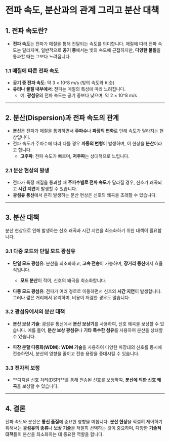 # 전파 속도, 분산과의 관계 그리고 분산 대책

## 1. **전파 속도란?**
- **전파 속도**는 전파가 매질을 통해 전달되는 속도를 의미합니다. 매질에 따라 전파 속도는 달라지며, 일반적으로 **공기 중**에서는 빛의 속도에 근접하지만, **다양한 물질**을 통과할 때는 그보다 느려집니다.

### 1.1 **매질에 따른 전파 속도**
- **공기 중 전파 속도**: 약 3 × 10^8 m/s (빛의 속도와 비슷)
- **유리나 물질 내부에서**: 전파는 매질의 특성에 따라 느려집니다.
  - 예: **광섬유**의 전파 속도는 공기 중보다 낮으며, 약 2 × 10^8 m/s

---

## 2. **분산(Dispersion)과 전파 속도의 관계**
- **분산**은 전파가 매질을 통과하면서 **주파수**나 **파장의 변화**로 인해 속도가 달라지는 현상입니다. 
- 전파 속도가 주파수에 따라 다를 경우 **파동의 변형**이 발생하며, 이 현상을 **분산**이라고 합니다.
  - **고주파**: 전파 속도가 빠르며, **저주파**는 상대적으로 느립니다.

### 2.1 **분산 현상의 발생**
- 전파가 특정 매질을 통과할 때 **주파수별로 전파 속도**가 달라질 경우, 신호가 왜곡되고 **시간 지연**이 발생할 수 있습니다.
- **광섬유 통신**에서 흔히 발생하는 분산 현상은 신호의 왜곡을 초래할 수 있습니다.

---

## 3. **분산 대책**
분산 현상으로 인해 발생하는 신호 왜곡과 시간 지연을 최소화하기 위한 대책이 필요합니다.

### 3.1 **다중 모드와 단일 모드 광섬유**
- **단일 모드 광섬유**: 분산을 최소화하고, **고속 전송**이 가능하며, **장거리 통신**에서 효율적입니다.
  - **모드 분산**이 적어, 신호의 왜곡을 최소화합니다.
  
- **다중 모드 광섬유**: 전파가 여러 경로로 이동하면서 신호의 **시간 지연**이 발생합니다. 그러나 짧은 거리에서 유리하며, 비용이 저렴한 경우도 많습니다.

### 3.2 **광섬유에서의 분산 대책**
- **분산 보상 기술**: 광섬유 통신에서 **분산 보상기**를 사용하여, 신호 왜곡을 보상할 수 있습니다. 예를 들어, **분산 보상 광섬유**나 **기타 특수한 섬유**를 사용하여 분산을 상쇄할 수 있습니다.
  
- **파장 분할 다중화(WDM)**: **WDM 기술**을 사용하여 다양한 파장대의 신호를 동시에 전송하면서, 분산의 영향을 줄이고 전송 용량을 증대시킬 수 있습니다.

### 3.3 **전자적 보정**
- **디지털 신호 처리(DSP)**를 통해 전송된 신호를 보정하여, **분산에 의한 신호 왜곡**을 보상할 수 있습니다.

---

## 4. **결론**
전파 속도와 분산은 **통신 품질**에 중요한 영향을 미칩니다. **분산 현상**을 적절히 제어하기 위해서는 **광섬유의 종류**나 **보상 기술**을 적절히 선택하는 것이 중요하며, 다양한 **기술적 대책**들이 분산을 최소화하는 데 중요한 역할을 합니다.
